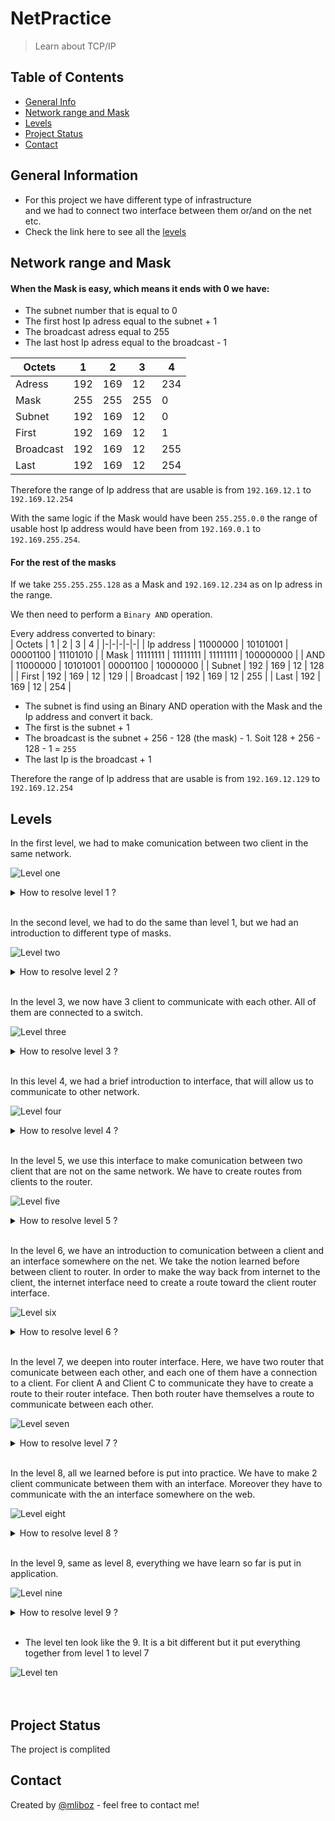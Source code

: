 # NetPractice
> Learn about TCP/IP 

## Table of Contents
* [General Info](#general-information)
* [Network range and Mask](#network-range-and-mask)
* [Levels](#levels)
* [Project Status](#project-status)
* [Contact](#contact)

## General Information
- For this project we have different type of infrastructure  
and we had to connect two interface between them or/and on the net etc.
- Check the link here to see all the [levels](#levels)

## Network range and Mask

#### **When the Mask is easy, which means it ends with 0 we have:**
- The subnet number that is equal to 0
- The first host Ip adress equal to the subnet + 1
- The broadcast adress equal to 255 
- The last host Ip adress equal to the broadcast - 1

| Octets | 1 | 2 | 3 | 4 |
| -|-|-|-|-|
| Adress | 192 | 169 | 12 | 234 |
| Mask | 255 | 255 | 255 | 0 |
| Subnet | 192 | 169 | 12 | 0 |
| First | 192 | 169 | 12 | 1 |
| Broadcast | 192 | 169 | 12 | 255 |
| Last | 192 | 169 | 12 | 254 |

Therefore the range of Ip address that are usable is from `192.169.12.1` to `192.169.12.254`

With the same logic if the Mask would have been `255.255.0.0` the range of usable host Ip address would have been from `192.169.0.1` to `192.169.255.254`.

#### **For the rest of the masks**
If we take `255.255.255.128` as a Mask and `192.169.12.234` as on Ip adress in the range.

We then need to perform a `Binary AND` operation.

Every address converted to binary:  
| Octets | 1 | 2 | 3 | 4 |
|-|-|-|-|-|
| Ip address | 11000000 | 10101001 | 00001100 | 11101010 |
| Mask | 11111111 | 11111111 | 11111111 | 100000000 |
| AND | 11000000 | 10101001 | 00001100 | 10000000 |
| Subnet | 192 | 169 | 12 | 128 |
| First | 192 | 169 | 12 | 129 |
| Broadcast | 192 | 169 | 12 | 255 |
| Last | 192 | 169 | 12 | 254 |

- The subnet is find using an Binary AND operation with the Mask and the Ip address and convert it back.  
- The first is the subnet + 1
- The broadcast is the subnet + 256 - 128 (the mask) - 1. Soit 128 + 256 - 128 - 1 = `255`
- The last Ip is the broadcast + 1

Therefore the range of Ip address that are usable is from `192.169.12.129` to `192.169.12.254`

## Levels
In the first level, we had to make comunication between two client in the same network.

![Level one](./img/level1.png)

<details>
<summary>How to resolve level 1 ?</summary>

- Goal 1:  
We have to change the Interface A1 IP address to be between `104.96.23.1` and `104.96.23.254`. [Learn how](#network-range-and-mask) to get the range.

- Goal 2:  
We have to change the Interface D1 IP address to be between `211.191.0.1` and `211.191.255.254`. [Learn how](#network-range-and-mask) to get the range.

![Level one](./img/level1_done.png) <br/> <br/> <br/>
</details>

<br/>

In the second level, we had to do the same than level 1, but we had an introduction to different type of masks.

![Level two](./img/level2.png)  
<details>
<summary>How to resolve level 2 ?</summary>

- Goal 1:  
We have to change the Interface A1 IP address to be between `192.168.93.193` and `104.96.23.222`. [Learn how](#network-range-and-mask) to get the range.
We also have to give the same mask for both inteface. Therfore, we have in Interface B1 the mask `255.255.255.224` or `/27`. Click [here](#mask) to learn how to convert between one and the other

- Goal 2:  
We have to change the Interface D1 IP address to be between `192.168.94.193` and `192.168.94.194`. [Learn how](#network-range-and-mask) to get the range.

![Level two](./img/level2_done.png) <br/> <br/> <br/>
</details>

<br/>

In the level 3, we now have 3 client to communicate with each other. All of them are connected to a switch.

![Level three](./img/level3.png)
<details>
<summary>How to resolve level 3 ?</summary>

- First of all we see that the mask of the network is `/25` or `255.255.255.128`. Moreover, we also know that the address `104.198.216.125` is in the network.
- Goal 1:  
We have to change both mask of Interface B1 and A1 to `/25`. [Learn more](#mask) about mask.
We alse have to change the Interface B1 IP address to be between `104.198.216.1` and `104.198.216.126`. [Learn how](#network-range-and-mask) to get the range.

- Goal 2 and 3:  
We have to change the Interface C1 IP address to be between `104.198.216.1` and `104.198.216.126`. [Learn how](#network-range-and-mask) to get the range.

![Level three](./img/level3_done.png) <br/> <br/> <br/>
</details>

<br/>

In this level 4, we had a brief introduction to interface, that will allow us to communicate to other network.

![Level four](./img/level4.png)
<details>
<summary>How to resolve level 4 ?</summary>  

The easiest for the mask is to be `/24` or `255.255.255.0`

We have to change both mask of Interface B1 and A1 to `/24`.[Learn more](#network-range-and-mask) about mask.

We alse have to change the Interface B1 IP address to be between `112.88.117.1` and `112.88.117.254`. [Learn how](#network-range-and-mask) to get the range.

All the goals should be resolved.

![Level four](./img/level4_done.png) <br/> <br/> <br/>
</details>

<br/>

In the level 5, we use this interface to make comunication between two client that are not on the same network. We have to create routes from clients to the router.

![Level five](./img/level5.png)

<details>
<summary>How to resolve level 5 ?</summary>  


- Goal 1:  
We can see that the Mask needs to be `/25` or `255.255.255.129`. Therefore, the Ip address needs to be from `62.203.37.1` to `62.203.37.128`.  
Finally we need to create a route from default to the Ip of the Router inteface 1: `62.203.37.126`.

- Goal 2 and 3:
We can see that the Mask needs to be `/18` or `255.255.192.0`. Therefore, the Ip address needs to be from `155.208.129.1` to `155.208.191.254`.  
Finally we need to create a route from default to the Ip of the Router inteface 2: `155.208.149.254`.

All the goals should be resolved.

![Level five](./img/level5_done.png) <br/> <br/> <br/>
</details>

<br/>

In the level 6, we have an introduction to comunication between a client and an interface somewhere on the net. We take the notion learned before between client to router. In order to make the way back from internet to the client, the internet interface need to create a route toward the client router interface.

![Level six](./img/level6.png)

<details>
<summary>How to resolve level 6 ?</summary>  

- Goal 1:  
First of all we need to create a communication between the client to the router interface. The mask needs to be `/25`. Therefore, the Ip address range is from `66.83.195.129` to `66.83.195.254`. Finally we create the route from default to the router Interface R1 Ip address.  
Then we need to put default for the Router R, because the Router need to create a route from itself to the internet subnetwork.  
Finally, in order for the Interface Somewhere on the Net to communicate back to the client it needs to create a route from the client subnetwork to the router. So for example: `66.83.195.226/32`.

![Level six](./img/level6_done.png) <br/> <br/> <br/>
</details>

<br/>


In the level 7, we deepen into router interface. Here, we have two router that comunicate between each other, and each one of them have a connection to a client. For client A and Client C to communicate they have to create a route to their router inteface. Then both router have themselves a route to communicate between each other.

![Level seven](./img/level7.png)

<details>
<summary>How to resolve level 7 ?</summary>  

It is the same principle than the level 5, but we had one router.
- Goal 1:  
First of all we can see that 2 subnetwork start with `119.198.14` (R11 and R12). Therefore, the mask need to be more than `/24` in order to have to subnetwork that doesn't overpass each other.  
We choose `/25`. The Client A Ip address range is from `119.198.14.1` to `119.198.14.126`. A route from default to `119.198.14.1` is created.  
The second subnetwork between R12 and R21 have `/25` mask, Ip address range from `119.198.14.129` to `119.198.14.254`. A route R1 from default to R21 Ip adress is created, and for the going back a route R2 from default to R12 default Ip address.  
Finally we need to do the same as always create a communication between Client C to Router:  
Mask: `24`  
Ip address from `119.199.14.1` to `119.199.14.254`  
Route from default to R22 Ip address.

![Level seven](./img/level7_done.png) <br/> <br/> <br/>
</details>

<br/>


In the level 8, all we learned before is put into practice. We have to make 2 client communicate between them with an interface. Moreover they have to communicate with the an interface somewhere on the web.

![Level eight](./img/level8.png)

<details>
<summary>How to resolve level 8 ?</summary>  

We can see that the Internet send back information to `162.3.190.0/26` wich means that both client subnetwork need to start by `162.3.190`.
- Goal 1:  
The mask of Client D is `/28`, the Ip addresses of D1 and R23 need to be from `162.3.190.1` to `162.3.190.14`, and a route from default to R23 Ip address.  
We are going to choose for the mask of Client C `/28`, the Ip addresses of C1 and R22 need to be from `162.3.190.17` to `162.3.190.30`, and a route from default to R22 Ip address.  

- Goal 2 and 3:  
We are going to choose for the mask of Client C `/28`, the Ip addresses of R13 is `162.3.190.62` because of the route. R22 need to be from `162.3.190.49` to `162.3.190.62`. The route backward is from default to R21 Ip address.  
Finally Internet I route need to be from `162.3.190.0/26` to `163.27.250.12`


![Level height](./img/level8_done.png) <br/> <br/> <br/>
</details>

<br/>

In the level 9, same as level 8, everything we have learn so far is put in application.

![Level nine](./img/level9.png)

<details>
<summary>How to resolve level 9 ?</summary>  

- Goal 1 and 3:  



![Level nine](./img/level9_done.png) <br/> <br/> <br/>
</details>

<br/>


- The level ten look like the 9. It is a bit different but it put everything together from level 1 to level 7

![Level ten](./img/level10.png) <br/> <br/> <br/>

## Project Status
The project is complited

## Contact
Created by [@mliboz](https://github.com/MaxenceLiboz/) - feel free to contact me!

